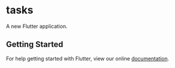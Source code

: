 # tasks

A new Flutter application.

## Getting Started

For help getting started with Flutter, view our online
[documentation](https://flutter.io/).
